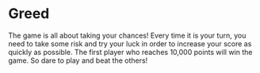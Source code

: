 # Greed

The game is all about taking your chances! Every time it is your turn, you need to take some risk and try your luck in order to increase your score as quickly as possible. The first player who reaches 10,000 points will win the game. So dare to play and beat the others!
